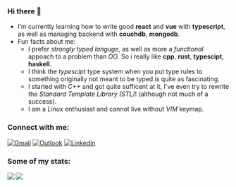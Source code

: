 ### Hi there 👋
- I’m currently learning how to write good **react** and **vue** with **typescript**, as well as managing backend with **couchdb**, **mongodb**.
- Fun facts about me:
  + I prefer _strongly typed languge_, as well as more a _functional_ appoach to a problem than _OO_. So i really like **cpp**, **rust**, **typescipt**, **haskell**.
  + I think the _typescipt_ type system when you put type rules to something originally not meant to be typed is quite as fascinating.
  + I started with _C++_ and got quite sufficent at it, I've even try to rewrite the _Standard Template Library (STL)_! (although not much of a success).
  + I am a _Linux_ enthusiast and cannot live without _VIM_ keymap.


### Connect with me:
[![Gmail](https://img.shields.io/badge/Gmail-D14836?style=for-the-badge&logo=gmail&logoColor=white)](mailto:thanhanofhcmus.gmail.com)
[![Outlook](https://img.shields.io/badge/Microsoft_Outlook-0078D4?style=for-the-badge&logo=microsoft-outlook&logoColor=white)](mailto:19120161@student.hcmus.edu.vn)
[![Linkedin](https://img.shields.io/badge/LinkedIn-0077B5?style=for-the-badge&logo=linkedin&logoColor=white)](https://www.linkedin.com/in/an-nguyen-184930215/)

### Some of my stats:

<a href="https://github.com/anuraghazra/github-readme-stats">
  <img align="left" src="https://github-readme-stats.vercel.app/api/top-langs/?username=thanhanofhcmus&repo=github-readme-stats&layout=compact&show_icons=true&hide_border=true&theme=react&hide=html" />
</a>

<a href="https://github.com/anuraghazra/convoychat">
  <img align="center" src="https://github-readme-stats.vercel.app/api?username=thanhanofhcmus&show_icons=true&hide_border=true&theme=react&include_all_commits=true&count_private=true" />
</a>

